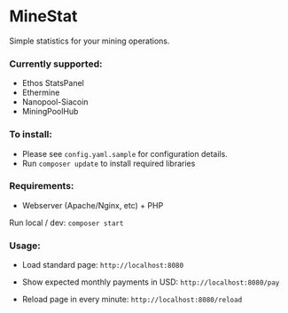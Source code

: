 # MineStat

Simple statistics for your mining operations.

### Currently supported:
 * Ethos StatsPanel
 * Ethermine
 * Nanopool-Siacoin
 * MiningPoolHub

### To install:
* Please see `config.yaml.sample` for configuration details.
* Run `composer update` to install required libraries

### Requirements:
* Webserver (Apache/Nginx, etc) + PHP

Run local / dev:
`composer start`

### Usage:

* Load standard page:
`http://localhost:8080`

* Show expected monthly payments in USD:
`http://localhost:8080/pay`

* Reload page in every minute:
`http://localhost:8080/reload`
 